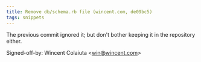 ```yaml
---
title: Remove db/schema.rb file (wincent.com, de09bc5)
tags: snippets
---
```


The previous commit ignored it; but don't bother keeping it in the repository either.

Signed-off-by: Wincent Colaiuta &lt;win@wincent.com&gt;
